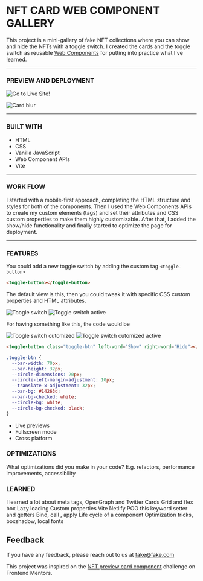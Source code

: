 # NFT CARD WEB COMPONENT GALLERY

This project is a mini-gallery of fake NFT collections where you can show and hide the NFTs with a toggle switch. I created the cards and the toggle switch as reusable [Web Components](https://developer.mozilla.org/en-US/docs/Web/Web_Components) for putting into practice what I've learned.

<hr/>

<h3>PREVIEW AND DEPLOYMENT</h3>

![Go to Live Site!](https://nft-card-web-component.netlify.app/)

![Card blur](https://res.cloudinary.com/docbyxdd1/image/upload/e_loop/v1671423118/projects/Github/NFT-card-web-component-gallery/nft-card-blur.webp)

<hr/>

<h3>BUILT WITH</h3>

- HTML
- CSS
- Vanilla JavaScript
- Web Component APIs
- Vite

<hr/>

<h3>WORK FLOW</h3>

I started with a mobile-first approach, completing the HTML structure and styles for both of the components. Then I used the Web Components APIs to create my custom elements (tags) and set their attributes and CSS custom properties to make them highly customizable. After that, I added the show/hide functionality and finally started to optimize the page for deployment.

<hr/>

<h3>FEATURES</h3>

You could add a new toggle switch by adding the custom tag `<toggle-button>`

```html
<toggle-button></toggle-button>
```

The default view is this, then you could tweak it with specific CSS custom properties and HTML attributes.

![Toogle switch](https://res.cloudinary.com/docbyxdd1/image/upload/v1671426351/projects/Github/NFT-card-web-component-gallery/default-toggle-button_kqd2vn.webp)
![Toggle switch active](https://res.cloudinary.com/docbyxdd1/image/upload/v1671427372/projects/Github/NFT-card-web-component-gallery/default-active_c9jyk1.webp)

For having something like this, the code would be

![Toogle switch cutomized](https://res.cloudinary.com/docbyxdd1/image/upload/v1671427118/projects/Github/NFT-card-web-component-gallery/custom-toggle-button_e6vzaz.webp)
![Toggle switch cutomized active](https://res.cloudinary.com/docbyxdd1/image/upload/v1671427118/projects/Github/NFT-card-web-component-gallery/custom-toggle-button-active_baohgl.webp)

```html
<toggle-button class="toggle-btn" left-word="Show" right-word="Hide"></toggle-button>
```

```css
.toggle-btn {
  --bar-width: 70px;
  --bar-height: 32px;
  --circle-dimensions: 20px;
  --circle-left-margin-adjustment: 10px;
  --translate-x-adjustment: 32px;
  --bar-bg: #14263d;
  --bar-bg-checked: white;
  --circle-bg: white;
  --circle-bg-checked: black;
}
```

- Live previews
- Fullscreen mode
- Cross platform

<h3>OPTIMIZATIONS</h3>

What optimizations did you make in your code? E.g. refactors, performance improvements, accessibility

<h3>LEARNED</h3>

I learned a lot about meta tags, OpenGraph and Twitter Cards
Grid and flex box
Lazy loading
Custom properties
Vite
Netlify
POO
this keyword
setter and getters
Bind, call , apply
Life cycle of a component
Optimization tricks, boxshadow, local fonts

## Feedback

If you have any feedback, please reach out to us at fake@fake.com

This project was inspired on the [NFT preview card component](https://www.frontendmentor.io/challenges/nft-preview-card-component-SbdUL_w0U) challenge on Frontend Mentors.

